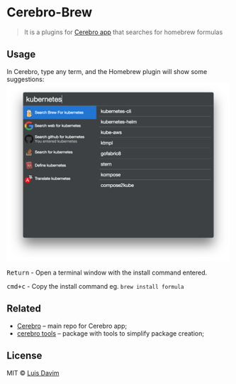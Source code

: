 # Cerebro-Brew

> It is a plugins for [Cerebro app](http://www.cerebroapp.com) that searches for homebrew formulas

## Usage
In Cerebro, type any term, and the Homebrew plugin will show some suggestions:
![](screenshot.png)

<kbd>Return</kbd> - Open a terminal window with the install command entered.

<kbd>cmd+c</kbd> - Copy the install command eg. `brew install formula`
## Related

* [Cerebro](http://github.com/KELiON/cerebro) – main repo for Cerebro app;
* [cerebro tools](http://github.com/KELiON/cerebro-tools) – package with tools to simplify package creation;

## License

MIT © [Luis Davim](https://github.com/luisdavim)
